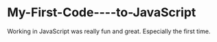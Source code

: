 # My-First-Code----to-JavaScript
Working in JavaScript was really fun and great. Especially the first time.

